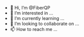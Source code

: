 - 👋 Hi, I’m @FiberQP
- 👀 I’m interested in ...
- 🌱 I’m currently learning ...
- 💞️ I’m looking to collaborate on ...
- 📫 How to reach me ...

<!---
FiberQP/FiberQP is a ✨ special ✨ repository because its `README.md` (this file) appears on your GitHub profile.
You can click the Preview link to take a look at your changes.
--->
